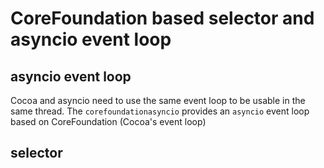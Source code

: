 # CoreFoundation based selector and asyncio event loop

## asyncio event loop

Cocoa and asyncio need to use the same event loop to be usable in the same thread.
The `corefoundationasyncio` provides an `asyncio` event loop based on CoreFoundation (Cocoa's event loop)

## selector
